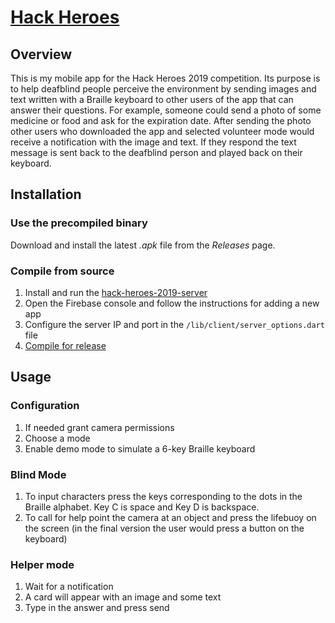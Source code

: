 # [Hack Heroes](hackheroes.pl)
## Overview
This is my mobile app for the Hack Heroes 2019 competition.
Its purpose is to help deafblind people perceive the environment by sending images and text written with a Braille keyboard to other users of the app that can answer their questions.
For example, someone could send a photo of some medicine or food and ask for the expiration date.
After sending the photo other users who downloaded the app and selected volunteer mode would receive a notification with the image and text.
If they respond the text message is sent back to the deafblind person and played back on their keyboard.
## Installation
### Use the precompiled binary
Download and install the latest *.apk* file from the *Releases* page.
### Compile from source
1. Install and run the [hack-heroes-2019-server](https://github.com/Carbon225/hack-heroes-2019-server)
2. Open the Firebase console and follow the instructions for adding a new app
3. Configure the server IP and port in the <code>/lib/client/server_options.dart</code> file
4. [Compile for release](https://flutter.dev/docs/deployment/android)
## Usage
### Configuration
1. If needed grant camera permissions
2. Choose a mode
3. Enable demo mode to simulate a 6-key Braille keyboard
### Blind Mode
1. To input characters press the keys corresponding to the dots in the Braille alphabet. Key C is space and Key D is backspace.
2. To call for help point the camera at an object and press the lifebuoy on the screen (in the final version the user would press a button on the keyboard)
### Helper mode
1. Wait for a notification
2. A card will appear with an image and some text
3. Type in the answer and press send
